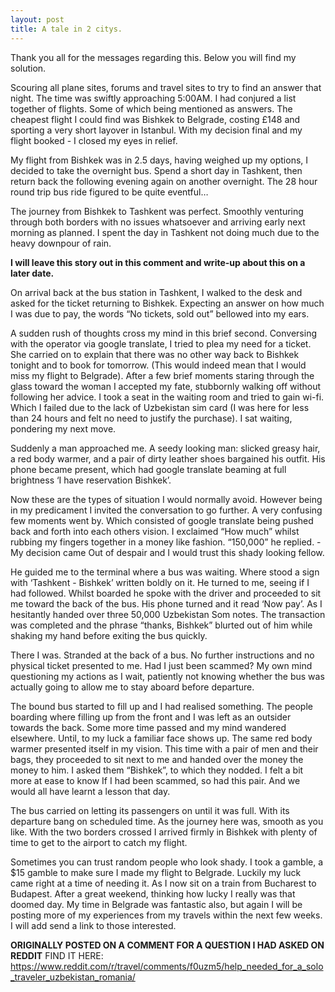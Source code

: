 ```yaml
---
layout: post
title: A tale in 2 citys.
---
```


Thank you all for the messages regarding this. Below you will find my solution.

Scouring all plane sites, forums and travel sites to try to find an answer that night. The time was swiftly approaching 5:00AM. I had conjured a list together of flights. Some of which being mentioned as answers. The cheapest flight I could find was Bishkek to Belgrade, costing £148 and sporting a very short layover in Istanbul. With my decision final and my flight booked - I closed my eyes in relief.

My flight from Bishkek was in 2.5 days, having weighed up my options, I decided to take the overnight bus. Spend a short day in Tashkent, then return back the following evening again on another overnight. The 28 hour round trip bus ride figured to be quite eventful…

The journey from Bishkek to Tashkent was perfect. Smoothly venturing through both borders with no issues whatsoever and arriving early next morning as planned. I spent the day in Tashkent not doing much due to the heavy downpour of rain.

**I will leave this story out in this comment and write-up about this on a later date.**

On arrival back at the bus station in Tashkent, I walked to the desk and asked for the ticket returning to  Bishkek. Expecting an answer on how much I was due to pay, the words “No tickets, sold out” bellowed into my ears.

A sudden rush of thoughts cross my mind in this brief second. Conversing with the operator via google translate, I tried to plea my need for a ticket. She carried on to explain that there was no other way back to Bishkek tonight and to book for tomorrow. (This would indeed mean that I would miss my flight to Belgrade). After a few brief moments staring through the glass toward the woman I accepted my fate, stubbornly walking off without following her advice. I took a seat in the waiting room and tried to gain wi-fi. Which I failed due to the lack of Uzbekistan sim card (I was here for less than 24 hours and felt no need to justify the purchase). I sat waiting, pondering my next move.

Suddenly a man approached me. A seedy looking man: slicked greasy hair, a red body warmer, and a pair of dirty leather shoes bargained his outfit. His phone became present, which had google translate beaming at full brightness ‘I have reservation Bishkek’.

Now these are the types of situation I would normally avoid. However being in my predicament I invited the conversation to go further. A very confusing few moments went by. Which consisted of google translate being pushed back and forth into each others vision. I exclaimed “How much” whilst rubbing my fingers together in a money like fashion. “150,000” he replied. - My decision came Out of despair and I would trust this shady looking fellow.

He guided me to the terminal where a bus was waiting. Where stood a sign with ‘Tashkent - Bishkek’ written boldly on it. He turned to me, seeing if I had followed. Whilst boarded he spoke with the driver and proceeded to sit me toward the back of the bus. His phone turned and it read ‘Now pay’. As I hesitantly handed over three 50,000 Uzbekistan Som notes. The transaction was completed and the phrase “thanks, Bishkek” blurted out of him while shaking my hand before exiting the bus quickly.

There I was. Stranded at the back of a bus. No further instructions and no physical ticket presented to me. Had I just been scammed? My own mind questioning my actions as I wait, patiently not knowing whether the bus was actually going to allow me to stay aboard before departure.

The bound bus started to fill up and I had realised something. The people boarding where filling up from the front and I was left as an outsider towards the back. Some more time passed and my mind wandered elsewhere. Until, to my luck a familiar face shows up. The same red body warmer presented itself in my vision. This time with a pair of men and their bags, they proceeded to sit next to me and handed over the money the money to him. I asked them “Bishkek”, to which they nodded. I felt a bit more at ease to know If I had been scammed, so had this pair. And we would all have learnt a lesson that day.

The bus carried on letting its passengers on until it was full. With its departure bang on scheduled time. As the journey here was, smooth as you like. With the two borders crossed I arrived firmly in Bishkek with plenty of time to get to the airport to catch my flight.

Sometimes you can trust random people who look shady. I took a gamble, a $15 gamble to make sure I made my flight to Belgrade. Luckily my luck came right at a time of needing it. As I now sit on a train from Bucharest to Budapest. After a great weekend, thinking how lucky I really was that doomed day. My time in Belgrade was fantastic also, but again I will be posting more of my experiences from my travels within the next few weeks. I will add send a link to those interested.

**ORIGINALLY POSTED ON A COMMENT FOR A QUESTION I HAD ASKED ON REDDIT**
FIND IT HERE: https://www.reddit.com/r/travel/comments/f0uzm5/help_needed_for_a_solo_traveler_uzbekistan_romania/

